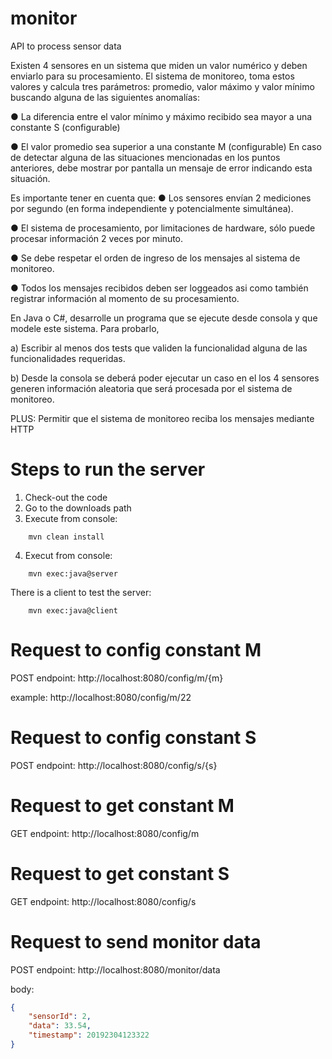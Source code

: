 # monitor
API to process sensor data


Existen 4 sensores en un sistema que miden un valor numérico y deben enviarlo para su
procesamiento. El sistema de monitoreo, toma estos valores y calcula tres parámetros:
promedio, valor máximo y valor mínimo buscando alguna de las siguientes anomalías:

● La diferencia entre el valor mínimo y máximo recibido sea mayor a una constante S
(configurable)

● El valor promedio sea superior a una constante M (configurable)
En caso de detectar alguna de las situaciones mencionadas en los puntos anteriores, debe
mostrar por pantalla un mensaje de error indicando esta situación.

Es importante tener en cuenta que:
● Los sensores envían 2 mediciones por segundo (en forma independiente y
potencialmente simultánea).

● El sistema de procesamiento, por limitaciones de hardware, sólo puede procesar
información 2 veces por minuto.

● Se debe respetar el orden de ingreso de los mensajes al sistema de monitoreo.

● Todos los mensajes recibidos deben ser loggeados asi como también registrar
información al momento de su procesamiento.

En Java o C#, desarrolle un programa que se ejecute desde consola y que modele este
sistema.
Para probarlo,

a) Escribir al menos dos tests que validen la funcionalidad alguna de las funcionalidades
requeridas.

b) Desde la consola se deberá poder ejecutar un caso en el los 4 sensores generen
información aleatoria que será procesada por el sistema de monitoreo.

PLUS: Permitir que el sistema de monitoreo reciba los mensajes mediante HTTP


# Steps to run the server

1. Check-out the code
2. Go to the downloads path
3. Execute from console:
```
	mvn clean install
```
4. Execut from console:
```
	mvn exec:java@server
```
There is a client to test the server:
```
	mvn exec:java@client
```

# Request to config constant M

POST
endpoint:
http://localhost:8080/config/m/{m}

example: http://localhost:8080/config/m/22

# Request to config constant S

POST
endpoint:
http://localhost:8080/config/s/{s}

# Request to get constant M

GET
endpoint:
http://localhost:8080/config/m

# Request to get constant S

GET
endpoint:
http://localhost:8080/config/s


# Request to send monitor data
POST
endpoint:
http://localhost:8080/monitor/data

body:
```JSON
{
	"sensorId": 2,
	"data": 33.54,
	"timestamp": 20192304123322
}
```
